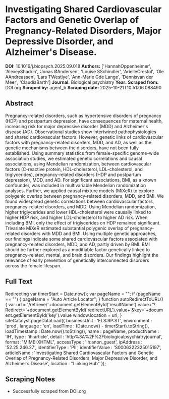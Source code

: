 # Investigating Shared Cardiovascular Factors and Genetic Overlap of Pregnancy-Related Disorders, Major Depressive Disorder, and Alzheimer's Disease.

**DOI:** 10.1016/j.biopsych.2025.09.018
**Authors:** ['HannahOppenheimer', 'AlexeyShadrin', 'Jonas ØAndersen', 'Louise SSchindler', 'ArielleCrestol', 'Ole AAndreassen', 'Lars TWestlye', 'Ann-Marie Gde Lange', 'Dennisvan der Meer', 'ClaudiaBarth']
**Journal:** Biological psychiatry
**Year:** 
**Scraped from:** DOI.org
**Scraped by:** agent_b
**Scraping date:** 2025-10-21T10:51:06.088490

## Abstract

Pregnancy-related disorders, such as hypertensive disorders of pregnancy (HDP) and postpartum depression, have consequences for maternal health, increasing risk for major depressive disorder (MDD) and Alzheimer's disease (AD). Observational studies show intertwined pathophysiologies and shared cardiovascular factors. However, genetic links of cardiovascular factors with pregnancy-related disorders, MDD, and AD, as well as the genetic mechanisms between the disorders, have not been fully established.
Using summary statistics from female-specific genome-wide association studies, we estimated genetic correlations and causal associations, using Mendelian randomization, between cardiovascular factors (C-reactive protein, HDL-cholesterol, LDL-cholesterol, and triglycerides), pregnancy-related disorders (HDP and postpartum depression), MDD, and AD. For significant associations, BMI, as a known confounder, was included in multivariable Mendelian randomization analyses. Further, we applied causal mixture models (MiXeR) to explore polygenic overlap between pregnancy-related disorders, MDD, and BMI.
We found widespread genetic correlations between cardiovascular factors, pregnancy-related disorders, and MDD. Using Mendelian randomization, higher triglycerides and lower HDL-cholesterol were causally linked to higher HDP risk, and higher LDL-cholesterol to higher AD risk. When including BMI, only the effect of triglycerides on HDP remained significant. Trivariate MiXeR estimated substantial polygenic overlap of pregnancy-related disorders with MDD and BMI.
Using multiple genetic approaches, our findings indicate some shared cardiovascular factors associated with pregnancy-related disorders, MDD, and AD, partly driven by BMI. BMI should be further explored as a modifiable factor genetically linked to pregnancy-related, mental, and brain disorders. Our findings highlight the relevance of early prevention of genetically interconnected disorders across the female lifespan.

## Full Text

Redirecting var timerStart = Date.now(); var pageName = ""; if (pageName == "") { pageName = "Auto Article Locator"; } function autoRedirectToURL() { var url = '/retrieve/'+document.getElementById('resultName').value+'?Redirect='+document.getElementById('redirectURL').value+'&key='+document.getElementById('key').value window.location = url; } siteCatalyst.pageDataLoad({ businessUnit : 'ELS:RP:ST', environment : 'prod', language : 'en', loadTime : (Date.now() - timerStart).toString(), loadTimestamp : Date.now().toString(), name : pageName, productName : 'IH', type : 'ih:article', detail : 'http%3A%2F%2Fbiologicalpsychiatryjournal', format :"MIME-XHTML", accessType : 'ih:anon_guest', ipAddress : '52.25.246.27', identifierType : 'PII', identifierValue : 'S0006322325015197', articleName : 'Investigating Shared Cardiovascular Factors and Genetic Overlap of Pregnancy-Related Disorders, Major Depressive Disorder, and Alzheimer&rsquo;s Disease', location : "Linking Hub" });

## Scraping Notes

- Successfully scraped from DOI.org
